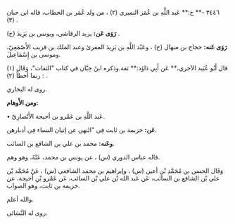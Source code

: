 ٣٤٤٦ -** خ:** عَبد اللَّهِ بن عُمَر النميري (٢) ، من ولد عُمَر بن الخطاب، قاله ابن حبان (٣) .

**رَوَى عَن:** يزيد الرقاشي، ويونس بن يَزِيدَ (خ) .

**رَوَى عَنه:** حجاج بن منهال (خ) ، وعَبْد اللَّهِ بن يَزِيدَ المقرئ وعبد الملك بن قريب الأَصْمَعِيّ، وموسى بن إِسْمَاعِيلَ.

قال أَبُو عُبَيد الآجري،** عَن أَبِي دَاوُد:** ثقة.وذكره ابنُ حِبَّان في كتاب "الثقات"، وَقَال (١) : ربما أخطأ (٢) .

روى له البخاري.

**ومن الأَوهام:**

• عَبد اللَّهِ بن عَمْرو بن أحيحة الأَنْصارِيّ.

**عَن:** خزيمة بن ثابت فِي "النهي عن إتيان النساء فِي أدبارهن.

**وعَنه:** محمد بن علي بن الشافع بن السائب.

قاله عباس الدوري (س) ، عن يونس بن محمد، عَنْهُ، وهو وهم.

وَقَال الحسن بن مُحَمَّدِ بْنِ أعين (س) ، وإبراهيم بن محمد الشافعي (س) ، عَنْ مُحَمَّد بْن علي بْن الشافع بن السائب، عَن عَبد الله بْن علي بْن السائب، عَن عَمْرو بْنِ أحيحة، عن خزيمة بن ثابت، وهو الصواب.

والله أعلم.

روى له النَّسَائي.
